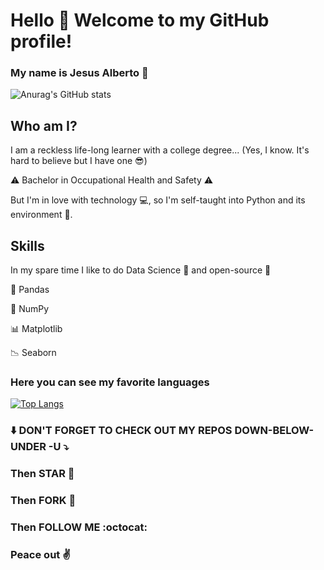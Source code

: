 # Hello :wave: Welcome to my GitHub profile!

### My name is Jesus Alberto :metal:

![Anurag's GitHub stats](https://github-readme-stats.vercel.app/api?username=jesusalberto18&show_icons=true&theme=vue-dark)

## Who am I?

I am a reckless life-long learner with a college degree... (Yes, I know. It's hard to believe but I have one :sunglasses:)

:warning: Bachelor in Occupational Health and Safety :warning:

But I'm in love with technology :computer:, so I'm self-taught into Python and its environment :snake:.

## Skills

In my spare time I like to do Data Science :microscope: and open-source :open_file_folder: 

:panda_face: Pandas

:1234: NumPy

:bar_chart: Matplotlib

:chart_with_downwards_trend: Seaborn

### Here you can see my favorite languages

[![Top Langs](https://github-readme-stats.vercel.app/api/top-langs/?username=jesusalberto18&layout=compact&langs_count=8&theme=vue-dark)](https://github.com/anuraghazra/github-readme-stats)

### :arrow_down: DON'T FORGET TO CHECK OUT MY REPOS DOWN-BELOW-UNDER -U :arrow_heading_down:

### Then STAR :star2:

### Then FORK :trident:

### Then FOLLOW ME :octocat:

### Peace out :v:
<!---
jesusalberto18/jesusalberto18 is a ✨ special ✨ repository because its `README.md` (this file) appears on your GitHub profile.
You can click the Preview link to take a look at your changes.
--->
